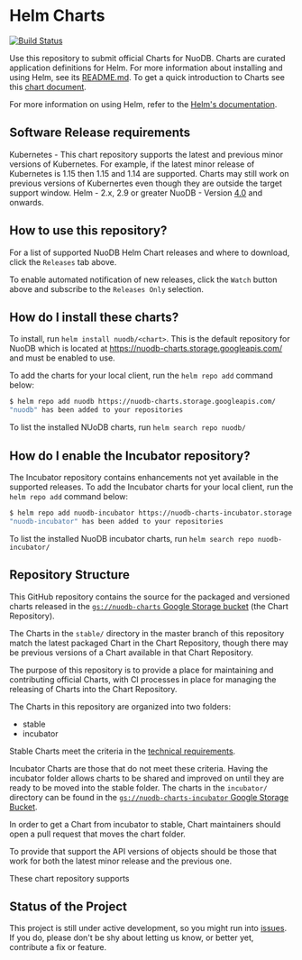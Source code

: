 # Helm Charts

[![Build Status](https://travis-ci.org/nuodb/nuodb-helm-charts.svg?branch=master)](https://travis-ci.org/nuodb/nuodb-helm-charts)

Use this repository to submit official Charts for NuoDB. Charts are curated application definitions for Helm. For more information about installing and using Helm, see its
[README.md](https://github.com/helm/helm/tree/master/README.md). To get a quick introduction to Charts see this [chart document](https://github.com/helm/helm/blob/master/docs/charts.md).

For more information on using Helm, refer to the [Helm's documentation](https://github.com/kubernetes/helm#docs).

## Software Release requirements

Kubernetes - This chart repository supports the latest and previous minor versions of Kubernetes. For example, if the latest minor release of Kubernetes is 1.15 then 1.15 and 1.14 are supported. Charts may still work on previous versions of Kubernertes even though they are outside the target support window.
Helm - 2.x, 2.9 or greater
NuoDB - Version [4.0](https://hub.docker.com/layers/nuodb/nuodb-ce/4.0/images/sha256-aaa558ef71795f15d5b3a1ef07b6be4890925dbd023c59b1f9a674ca20614763) and onwards.

## How to use this repository?

For a list of supported NuoDB Helm Chart releases and where to download, click the `Releases` tab above.

To enable automated notification of new releases, click the `Watch` button above and subscribe to the `Releases Only` selection.

## How do I install these charts?

To install, run `helm install nuodb/<chart>`. This is the default repository for NuoDB which is located at
 https://nuodb-charts.storage.googleapis.com/ and must be enabled to use.

To add the charts for your local client, run the `helm repo add` command below:

```bash
$ helm repo add nuodb https://nuodb-charts.storage.googleapis.com/
"nuodb" has been added to your repositories
```

To list the installed NUoDB charts, run `helm search repo nuodb/`

## How do I enable the Incubator repository?

The Incubator repository contains enhancements not yet available in the supported releases. To add the Incubator charts for your local client, run the `helm repo add` command below:

```bash
$ helm repo add nuodb-incubator https://nuodb-charts-incubator.storage.googleapis.com/
"nuodb-incubator" has been added to your repositories
```

To list the installed NuoDB incubator charts, run `helm search repo nuodb-incubator/`

## Repository Structure

This GitHub repository contains the source for the packaged and versioned charts released in the [`gs://nuodb-charts` Google Storage bucket](https://console.cloud.google.com/storage/browser/nuodb-charts/) (the Chart Repository).

The Charts in the `stable/` directory in the master branch of this repository match the latest packaged Chart in the Chart Repository, though there may be previous versions of a Chart available in that Chart Repository.

The purpose of this repository is to provide a place for maintaining and contributing official Charts, with CI processes in place for managing the releasing of Charts into the Chart Repository.

The Charts in this repository are organized into two folders:

* stable
* incubator

Stable Charts meet the criteria in the [technical requirements](CONTRIBUTING.md#technical-requirements).

Incubator Charts are those that do not meet these criteria. Having the incubator folder allows charts to be shared and improved on until they are ready to be moved into the stable folder. The charts in the `incubator/` directory can be found in the [`gs://nuodb-charts-incubator` Google Storage Bucket](https://console.cloud.google.com/storage/browser/nuodb-charts-incubator).

In order to get a Chart from incubator to stable, Chart maintainers should open a pull request that moves the chart folder.


To provide that support the API versions of objects should be those that work for both the latest minor release and the previous one.


These chart repository supports 
## Status of the Project

This project is still under active development, so you might run into [issues](https://github.com/nuodb/nuodb-helm-charts/issues). If you do, please don't be shy about letting us know, or better yet, contribute a fix or feature.

